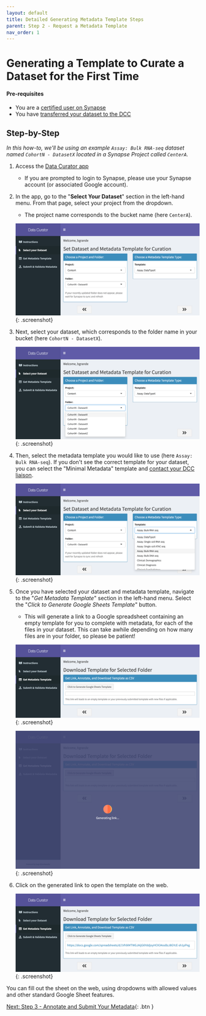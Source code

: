 ```yaml
---
layout: default
title: Detailed Generating Metadata Template Steps
parent: Step 2 - Request a Metadata Template
nav_order: 1
---
```


# Generating a Template to Curate a Dataset for the First Time

#### Pre-requisites
- You are a [certified user on Synapse](https://docs.synapse.org/articles/accounts_certified_users_and_profile_validation.html#certified-users)
- You have [transferred your dataset to the DCC](uploading-data)


## Step-by-Step
    
_In this how-to, we'll be using an example `Assay: Bulk RNA-seq` dataset named `CohortN - DatasetX` located in a Synapse Project called `CenterA`._
    
1. Access the [Data Curator app](https://www.synapse.org/#!Wiki:syn20681266/ENTITY)
    - If you are prompted to login to Synapse, please use your Synapse account (or associated Google account).
  
2. In the app, go to the "**Select Your Dataset**" section in the left-hand menu. From that page, select your project from the dropdown. 
    - The project name corresponds to the bucket name (here `CenterA`).  

    ![Data Curator Select Project](images/screenshots/curator-select-none.png){: .screenshot}
    
3. Next, select your dataset, which corresponds to the folder name in your bucket (here `CohortN - DatasetX`).

    ![Data Curator Select Folder](images/screenshots/curator-select-dataset.png){: .screenshot}

4. Then, select the metadata template you would like to use (here `Assay: Bulk RNA-seq`). If you don't see the correct template for your dataset, you can select the "Minimal Metadata" template and [contact your DCC liaison](step-1).

    ![Data Curator Select Data Type](images/screenshots/curator-select-type-2.png){: .screenshot}


5. Once you have selected your dataset and metadata template, navigate to the "*Get Metadata Template*" section in the left-hand menu. Select the "*Click to Generate Google Sheets Template*" button. 
    - This will generate a link to a Google spreadsheet containing an empty template for you to complete with metadata, for each of the files in your dataset. This can take awhile depending on how many files are in your folder, so please be patient!

    ![Data Curator Google Sheets Link Button](images/screenshots/curator-link-before.png){: .screenshot}

    ![Data Curator Google Sheets Link Generation](images/screenshots/curator-link-during.png){: .screenshot}
 
6. Click on the generated link to open the template on the web. 

    ![Data Curator Google Sheets Link Generated](images/screenshots/curator-link-after-1.png){: .screenshot}

You can fill out the sheet on the web, using dropdowns with allowed values and other standard Google Sheet features.

[Next: Step 3 - Annotate and Submit Your Metadata](step-3){: .btn }